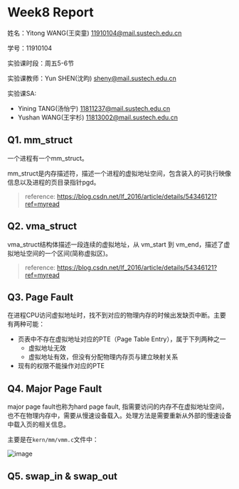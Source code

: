 # Week8 Report
姓名：Yitong WANG(王奕童) 11910104@mail.sustech.edu.cn

学号：11910104

实验课时段：周五5-6节

实验课教师：Yun SHEN(沈昀) sheny@mail.sustech.edu.cn

实验课SA:
- Yining TANG(汤怡宁) 11811237@mail.sustech.edu.cn
- Yushan WANG(王宇杉) 11813002@mail.sustech.edu.cn

## Q1. mm_struct
一个进程有一个mm_struct。

mm_struct是内存描述符，描述一个进程的虚拟地址空间，包含装入的可执行映像信息以及进程的页目录指针pgd。

> reference: https://blog.csdn.net/lf_2016/article/details/54346121?ref=myread

## Q2. vma_struct

vma_struct结构体描述一段连续的虚拟地址，从 vm_start 到 vm_end，描述了虚拟地址空间的一个区间(简称虚拟区)。

> reference: https://blog.csdn.net/lf_2016/article/details/54346121?ref=myread

## Q3. Page Fault

在进程CPU访问虚拟地址时，找不到对应的物理内存的时候出发缺页中断。主要有两种可能：
- 页表中不存在虚拟地址对应的PTE（Page Table Entry），属于下列两种之一
  - 虚拟地址无效
  - 虚拟地址有效，但没有分配物理内存页与建立映射关系
- 现有的权限不能操作对应的PTE

## Q4. Major Page Fault

major page fault也称为hard page fault, 指需要访问的内存不在虚拟地址空间，也不在物理内存中，需要从慢速设备载入。处理方法是需要重新从外部的慢速设备中载入页的相关信息。

主要是在`kern/mm/vmm.c`文件中：

![image](https://user-images.githubusercontent.com/64548919/162393211-8638ba4e-2e97-429a-a4a1-c50823dc55a7.png)


## Q5. swap_in & swap_out
